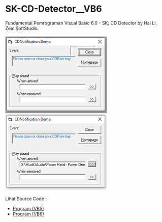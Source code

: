 # SK-CD-Detector__VB6
Fundamental Pemrograman Visual Basic 6.0 - SK; CD Detector by Hai Li, Zeal SoftStudio.<br><br>
<img src="https://github.com/RizkyKhapidsyah/SK-CD-Detector__VB6/blob/main/result/001.PNG"><br>
<img src="https://github.com/RizkyKhapidsyah/SK-CD-Detector__VB6/blob/main/result/002.PNG"><br><br>
Lihat Source Code : <br>
- <a href="https://github.com/RizkyKhapidsyah/SK-CD-Detector__VB6/tree/main/VB5">Program (VB5)</a><br>
- <a href="https://github.com/RizkyKhapidsyah/SK-CD-Detector__VB6/tree/main/VB6">Program (VB6)</a>

